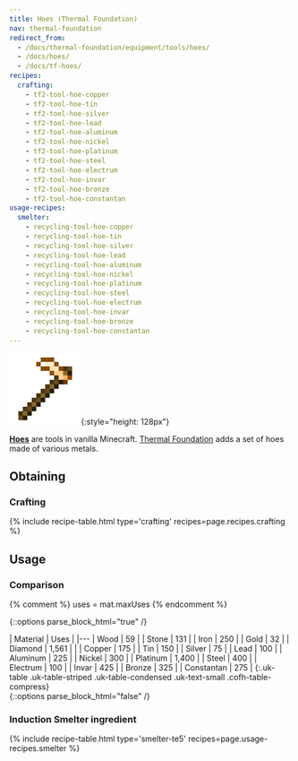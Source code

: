 ```yaml
---
title: Hoes (Thermal Foundation)
nav: thermal-foundation
redirect_from:
  - /docs/thermal-foundation/equipment/tools/hoes/
  - /docs/hoes/
  - /docs/tf-hoes/
recipes:
  crafting:
    - tf2-tool-hoe-copper
    - tf2-tool-hoe-tin
    - tf2-tool-hoe-silver
    - tf2-tool-hoe-lead
    - tf2-tool-hoe-aluminum
    - tf2-tool-hoe-nickel
    - tf2-tool-hoe-platinum
    - tf2-tool-hoe-steel
    - tf2-tool-hoe-electrum
    - tf2-tool-hoe-invar
    - tf2-tool-hoe-bronze
    - tf2-tool-hoe-constantan
usage-recipes:
  smelter:
    - recycling-tool-hoe-copper
    - recycling-tool-hoe-tin
    - recycling-tool-hoe-silver
    - recycling-tool-hoe-lead
    - recycling-tool-hoe-aluminum
    - recycling-tool-hoe-nickel
    - recycling-tool-hoe-platinum
    - recycling-tool-hoe-steel
    - recycling-tool-hoe-electrum
    - recycling-tool-hoe-invar
    - recycling-tool-hoe-bronze
    - recycling-tool-hoe-constantan
---
```


![Hoes](/assets/images/thermal-foundation/hoes.gif){:style="height: 128px"}


**[Hoes](https://minecraft.gamepedia.com/Hoe)** are tools in vanilla Minecraft.
[Thermal Foundation](/docs/thermal-foundation/) adds a set of hoes made of
various metals.


Obtaining
---------

### Crafting
{% include recipe-table.html type='crafting' recipes=page.recipes.crafting %}


Usage
-----

### Comparison
{% comment %}
uses = mat.maxUses
{% endcomment %}

{::options parse_block_html="true" /}
<div class="uk-overflow-container">
| Material | Uses |
|---
| Wood | 59 |
| Stone | 131 |
| Iron | 250 |
| Gold | 32 |
| Diamond | 1,561 |
|
| Copper | 175 |
| Tin | 150 |
| Silver | 75 |
| Lead | 100 |
| Aluminum | 225 |
| Nickel | 300 |
| Platinum | 1,400 |
| Steel | 400 |
| Electrum | 100 |
| Invar | 425 |
| Bronze | 325 |
| Constantan | 275 |
{:.uk-table .uk-table-striped .uk-table-condensed .uk-text-small .cofh-table-compress}
</div>
{::options parse_block_html="false" /}

### Induction Smelter ingredient
{% include recipe-table.html type='smelter-te5' recipes=page.usage-recipes.smelter %}
